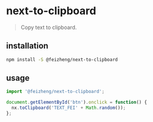 # next-to-clipboard
> Copy text to clipboard.

## installation
```bash
npm install -S @feizheng/next-to-clipboard
```

## usage
```js
import '@feizheng/next-to-clipboard';

document.getElementById('btn').onclick = function() {
  nx.toClipboard('TEXT_FEI' + Math.random());
};
```
